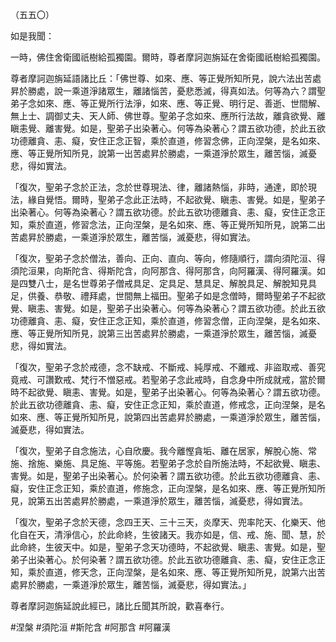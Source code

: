 （五五〇）

如是我聞：

一時，佛住舍衛國祇樹給孤獨園。爾時，尊者摩訶迦旃延在舍衛國祇樹給孤獨園。

尊者摩訶迦旃延語諸比丘：「佛世尊、如來、應、等正覺所知所見，說六法出苦處昇於勝處，說一乘道淨諸眾生，離諸惱苦，憂悲悉滅，得真如法。何等為六？謂聖弟子念如來、應、等正覺所行法淨，如來、應、等正覺、明行足、善逝、世間解、無上士、調御丈夫、天人師、佛世尊。聖弟子念如來、應所行法故，離貪欲覺、離瞋恚覺、離害覺。如是，聖弟子出染著心。何等為染著心？謂五欲功德，於此五欲功德離貪、恚、癡，安住正念正智，乘於直道，修習念佛，正向涅槃，是名如來、應、等正覺所知所見，說第一出苦處昇於勝處，一乘道淨於眾生，離苦惱，滅憂悲，得如實法。

「復次，聖弟子念於正法，念於世尊現法、律，離諸熱惱，非時，通達，即於現法，緣自覺悟。爾時，聖弟子念此正法時，不起欲覺、瞋恚、害覺。如是，聖弟子出染著心。何等為染著心？謂五欲功德。於此五欲功德離貪、恚、癡，安住正念正知，乘於直道，修習念法，正向涅槃，是名如來、應、等正覺所知所見，說第二出苦處昇於勝處，一乘道淨於眾生，離苦惱，滅憂悲，得如實法。

「復次，聖弟子念於僧法，善向、正向、直向、等向，修隨順行，謂向須陀洹、得須陀洹果，向斯陀含、得斯陀含，向阿那含、得阿那含，向阿羅漢、得阿羅漢。如是四雙八士，是名世尊弟子僧戒具足、定具足、慧具足、解脫具足、解脫知見具足，供養、恭敬、禮拜處，世間無上福田。聖弟子如是念僧時，爾時聖弟子不起欲覺、瞋恚、害覺。如是，聖弟子出染著心。何等為染著心？謂五欲功德。於此五欲功德離貪、恚、癡，安住正念正知，乘於直道，修習念僧，正向涅槃，是名如來、應、等正覺所知所見，說第三出苦處昇於勝處，一乘道淨於眾生，離苦惱，滅憂悲，得如實法。

「復次，聖弟子念於戒德，念不缺戒、不斷戒、純厚戒、不離戒、非盜取戒、善究竟戒、可讚歎戒、梵行不憎惡戒。若聖弟子念此戒時，自念身中所成就戒，當於爾時不起欲覺、瞋恚、害覺。如是，聖弟子出染著心。何等為染著心？謂五欲功德。於此五欲功德離貪、恚、癡，安住正念正知，乘於直道，修戒念，正向涅槃，是名如來、應、等正覺所知所見，說第四出苦處昇於勝處，一乘道淨於眾生，離苦惱，滅憂悲，得如實法。

「復次，聖弟子自念施法，心自欣慶。我今離慳貪垢、離在居家，解脫心施、常施、捨施、樂施、具足施、平等施。若聖弟子念於自所施法時，不起欲覺、瞋恚、害覺。如是，聖弟子出染著心。於何染著？謂五欲功德。於此五欲功德離貪、恚、癡，安住正念正知，乘於直道，修施念，正向涅槃，是名如來、應、等正覺所知所見，說第五出苦處昇於勝處，一乘道淨於眾生，離苦惱，滅憂悲，得如實法。

「復次，聖弟子念於天德，念四王天、三十三天，炎摩天、兜率陀天、化樂天、他化自在天，清淨信心，於此命終，生彼諸天。我亦如是，信、戒、施、聞、慧，於此命終，生彼天中。如是，聖弟子念天功德時，不起欲覺、瞋恚、害覺。如是，聖弟子出染著心。於何染著？謂五欲功德。於此五欲功德離貪、恚、癡，安住正念正知，乘於直道，修天念，正向涅槃，是名如來、應、等正覺所知所見，說第六出苦處昇於勝處，一乘道淨於眾生，離苦惱，滅憂悲，得如實法。」

尊者摩訶迦旃延說此經已，諸比丘聞其所說，歡喜奉行。




#涅槃
#須陀洹
#斯陀含
#阿那含
#阿羅漢
